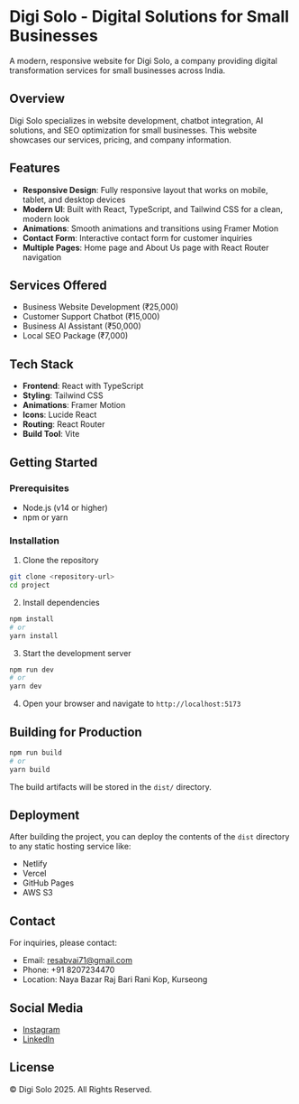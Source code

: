 # Digi Solo - Digital Solutions for Small Businesses

A modern, responsive website for Digi Solo, a company providing digital transformation services for small businesses across India.

## Overview

Digi Solo specializes in website development, chatbot integration, AI solutions, and SEO optimization for small businesses. This website showcases our services, pricing, and company information.

## Features

- **Responsive Design**: Fully responsive layout that works on mobile, tablet, and desktop devices
- **Modern UI**: Built with React, TypeScript, and Tailwind CSS for a clean, modern look
- **Animations**: Smooth animations and transitions using Framer Motion
- **Contact Form**: Interactive contact form for customer inquiries
- **Multiple Pages**: Home page and About Us page with React Router navigation

## Services Offered

- Business Website Development (₹25,000)
- Customer Support Chatbot (₹15,000)
- Business AI Assistant (₹50,000)
- Local SEO Package (₹7,000)

## Tech Stack

- **Frontend**: React with TypeScript
- **Styling**: Tailwind CSS
- **Animations**: Framer Motion
- **Icons**: Lucide React
- **Routing**: React Router
- **Build Tool**: Vite

## Getting Started

### Prerequisites

- Node.js (v14 or higher)
- npm or yarn

### Installation

1. Clone the repository
```bash
git clone <repository-url>
cd project
```

2. Install dependencies
```bash
npm install
# or
yarn install
```

3. Start the development server
```bash
npm run dev
# or
yarn dev
```

4. Open your browser and navigate to `http://localhost:5173`

## Building for Production

```bash
npm run build
# or
yarn build
```

The build artifacts will be stored in the `dist/` directory.

## Deployment

After building the project, you can deploy the contents of the `dist` directory to any static hosting service like:
- Netlify
- Vercel
- GitHub Pages
- AWS S3

## Contact

For inquiries, please contact:
- Email: resabvai71@gmail.com
- Phone: +91 8207234470
- Location: Naya Bazar Raj Bari Rani Kop, Kurseong

## Social Media

- [Instagram](https://www.instagram.com/yatowants5yen?igsh=MWR0aDY5bWxtdmN3dQ==)
- [LinkedIn](https://www.linkedin.com/in/resab-chettri-24b0341b3?utm_source=share&utm_campaign=share_via&utm_content=profile&utm_medium=android_app)

## License

© Digi Solo 2025. All Rights Reserved. 